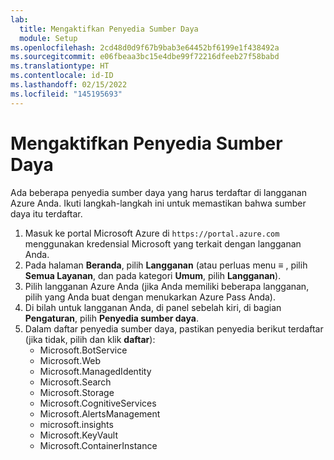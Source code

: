 ```yaml
---
lab:
  title: Mengaktifkan Penyedia Sumber Daya
  module: Setup
ms.openlocfilehash: 2cd48d0d9f67b9bab3e64452bf6199e1f438492a
ms.sourcegitcommit: e06fbeaa3bc15e4dbe99f72216dfeeb27f58babd
ms.translationtype: HT
ms.contentlocale: id-ID
ms.lasthandoff: 02/15/2022
ms.locfileid: "145195693"
---
```

# <a name="enable-resource-providers"></a>Mengaktifkan Penyedia Sumber Daya

Ada beberapa penyedia sumber daya yang harus terdaftar di langganan Azure Anda. Ikuti langkah-langkah ini untuk memastikan bahwa sumber daya itu terdaftar.

1. Masuk ke portal Microsoft Azure di `https://portal.azure.com` menggunakan kredensial Microsoft yang terkait dengan langganan Anda.
2. Pada halaman **Beranda**, pilih **Langganan** (atau perluas menu **&#8801;** , pilih **Semua Layanan**, dan pada kategori **Umum**, pilih **Langganan**).
3. Pilih langganan Azure Anda (jika Anda memiliki beberapa langganan, pilih yang Anda buat dengan menukarkan Azure Pass Anda).
4. Di bilah untuk langganan Anda, di panel sebelah kiri, di bagian **Pengaturan**, pilih **Penyedia sumber daya**.
5. Dalam daftar penyedia sumber daya, pastikan penyedia berikut terdaftar (jika tidak, pilih dan klik **daftar**):
    - Microsoft.BotService
    - Microsoft.Web
    - Microsoft.ManagedIdentity
    - Microsoft.Search
    - Microsoft.Storage
    - Microsoft.CognitiveServices
    - Microsoft.AlertsManagement
    - microsoft.insights
    - Microsoft.KeyVault
    - Microsoft.ContainerInstance
